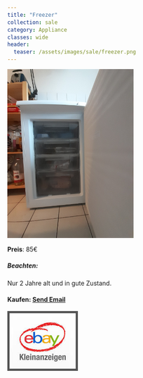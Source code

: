```yaml
---
title: "Freezer"
collection: sale
category: Appliance
classes: wide
header: 
  teaser: /assets/images/sale/freezer.png
---
```




<a href="">
  <img src="/assets/images/sale/freezer.png" alt="Freezer">
</a>

**Preis**: 85€

##### Beachten:
Nur 2 Jahre alt und in gute Zustand.

#### Kaufen: <a href = "mailto:digitaldasler@gmail.com?subject=Freezer">Send Email</a>

<a href="">
  <img src="/assets/images/ebay.png" alt="Ebay Kleinanzeigen" style="border: 5px solid #555">
</a>

